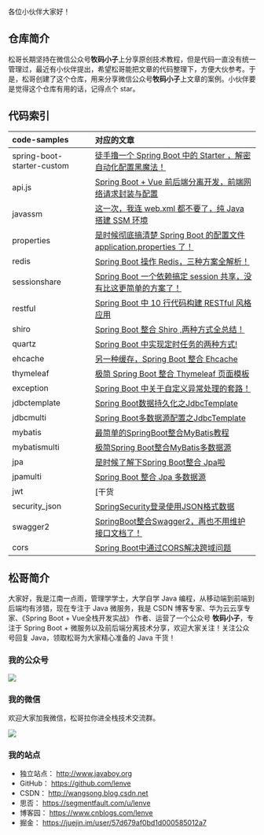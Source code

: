 各位小伙伴大家好！

## 仓库简介

松哥长期坚持在微信公众号**牧码小子**上分享原创技术教程，但是代码一直没有统一管理过，最近有小伙伴提出，希望松哥能把文章的代码整理下，方便大伙参考。于是，松哥创建了这个仓库，用来分享微信公众号**牧码小子**上文章的案例。小伙伴要是觉得这个仓库有用的话，记得点个 star。

## 代码索引

|code-samples|对应的文章|
|:---|:---|
|spring-boot-starter-custom|[徒手撸一个 Spring Boot 中的 Starter ，解密自动化配置黑魔法！](https://mp.weixin.qq.com/s/tKr_shLQnvcQADr4mvcU3A)|
|api.js|[Spring Boot + Vue 前后端分离开发，前端网络请求封装与配置](https://mp.weixin.qq.com/s/K8ANNmm6ZrP2xMyK6LGZ_g)|
|javassm|[这一次，我连 web.xml 都不要了，纯 Java 搭建 SSM 环境](https://mp.weixin.qq.com/s/NC_0oaeBzRjCB34U_ZWxIQ)|
|properties|[是时候彻底搞清楚 Spring Boot 的配置文件 application.properties 了！](https://mp.weixin.qq.com/s/cUhzpo8zkQq09d8S4WkAsw)|
|redis|[Spring Boot 操作 Redis，三种方案全解析！](https://mp.weixin.qq.com/s/cgDtmjPWTdh44bSlLC0Qsw)|
|sessionshare|[Spring Boot 一个依赖搞定 session 共享，没有比这更简单的方案了！](https://mp.weixin.qq.com/s/xs67SzSkMLz6-HgZVxTDFw)|
|restful|[Spring Boot 中 10 行代码构建 RESTful 风格应用](https://mp.weixin.qq.com/s/7uO87SOu93XH2Y3iWxWicg)|
|shiro|[Spring Boot 整合 Shiro ,两种方式全总结！](https://mp.weixin.qq.com/s/JU_-gn-yZ4VJJXTZvo7nZQ)|
|quartz|[Spring Boot 中实现定时任务的两种方式!](https://mp.weixin.qq.com/s/_20RYBkjKrB4tdpXI3hBOA)|
|ehcache|[另一种缓存，Spring Boot 整合 Ehcache](https://mp.weixin.qq.com/s/i9a3VOf_GMN_UBQ-8tKi3A)|
|thymeleaf|[极简 Spring Boot 整合 Thymeleaf 页面模板](https://mp.weixin.qq.com/s/7tgiuFceyZPHBZcLnPmkfw)|
|exception|[Spring Boot 中关于自定义异常处理的套路！](https://mp.weixin.qq.com/s/w26MvCWQ1RO4CUJrfXi5AA)|
|jdbctemplate|[Spring Boot数据持久化之JdbcTemplate](https://mp.weixin.qq.com/s/X4-e1cf3uZafg8XtMJeo_Q)|
|jdbcmulti|[Spring Boot多数据源配置之JdbcTemplate](https://mp.weixin.qq.com/s/7po83-CAoryo1eglumW42Q)|
|mybatis|[最简单的SpringBoot整合MyBatis教程](https://mp.weixin.qq.com/s/HOnX2XRDWrQ9oOKLo1ueKw)|
|mybatismulti|[极简Spring Boot整合MyBatis多数据源](https://mp.weixin.qq.com/s/9YXwk2-4zIq60WFuy6nXdw)|
|jpa|[是时候了解下Spring Boot整合 Jpa啦](http://www.javaboy.org/2019/0407/springboot-jpa.html)|
|jpamulti|[Spring Boot 整合 Jpa 多数据源](http://www.javaboy.org/2019/0407/springboot-jpa-multi.html)|
|jwt|[干货|一个案例学会Spring Security 中使用 JWT!](https://mp.weixin.qq.com/s/riyFQSrkQBQBCyomE__fLA)|
|security_json|[SpringSecurity登录使用JSON格式数据](https://mp.weixin.qq.com/s/X1t-VCxzxIcQKOAu-pJrdw)|
|swagger2|[SpringBoot整合Swagger2，再也不用维护接口文档了！](https://mp.weixin.qq.com/s/iTsTqEeqT9K84S091ycdog)|
|cors|[Spring Boot中通过CORS解决跨域问题](https://mp.weixin.qq.com/s/ASEJwiswLu1UCRE-e2twYQ)|

## 松哥简介

大家好，我是江南一点雨，管理学学士，大学自学 Java 编程，从移动端到前端到后端均有涉猎，现在专注于 Java 微服务，我是 CSDN 博客专家、华为云云享专家、《Spring Boot + Vue全栈开发实战》 作者、运营了一个公众号 **牧码小子**，专注于 Spring Boot + 微服务以及前后端分离技术分享，欢迎大家关注！关注公众号回复 Java，领取松哥为大家精心准备的 Java 干货！

### 我的公众号

![](http://www.javaboy.org/images/sb/javaboy.jpg)  

### 我的微信

欢迎大家加我微信，松哥拉你进全栈技术交流群。

![](http://www.javaboy.org/images/weixin.png)

### 我的站点

- 独立站点： http://www.javaboy.org
- GitHub： https://github.com/lenve
- CSDN： http://wangsong.blog.csdn.net
- 思否： https://segmentfault.com/u/lenve
- 博客园： https://www.cnblogs.com/lenve
- 掘金： https://juejin.im/user/57d679af0bd1d000585012a7